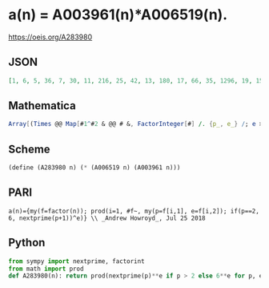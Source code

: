 # a\(n\) \= A003961\(n\)\*A006519\(n\)\.
https://oeis.org/A283980
## JSON
```JSON
[1, 6, 5, 36, 7, 30, 11, 216, 25, 42, 13, 180, 17, 66, 35, 1296, 19, 150, 23, 252, 55, 78, 29, 1080, 49, 102, 125, 396, 31, 210, 37, 7776, 65, 114, 77, 900, 41, 138, 85, 1512, 43, 330, 47, 468, 175, 174, 53, 6480, 121, 294, 95, 612, 59, 750, 91, 2376, 115, 186, 61, 1260, 67, 222, 275, 46656, 119, 390, 71, 684, 145, 462, 73, 5400, 79, 246, 245]
```
## Mathematica
```Mathematica
Array[(Times @@ Map[#1^#2 & @@ # &, FactorInteger[#] /. {p_, e_} /; e > 0 :> {Prime[PrimePi@ p + 1], e}] - Boole[# == 1])*2^IntegerExponent[#, 2] &, 75] (* _Michael De Vlieger_, Dec 29 2019 *)
```
## Scheme
```Scheme
(define (A283980 n) (* (A006519 n) (A003961 n)))
```
## PARI
```PARI
a(n)={my(f=factor(n)); prod(i=1, #f~, my(p=f[i,1], e=f[i,2]); if(p==2, 6, nextprime(p+1))^e)} \\ _Andrew Howroyd_, Jul 25 2018
```
## Python
```Python
from sympy import nextprime, factorint
from math import prod
def A283980(n): return prod(nextprime(p)**e if p > 2 else 6**e for p, e in factorint(n).items()) # _Chai Wah Wu_, Dec 08 2022
```
